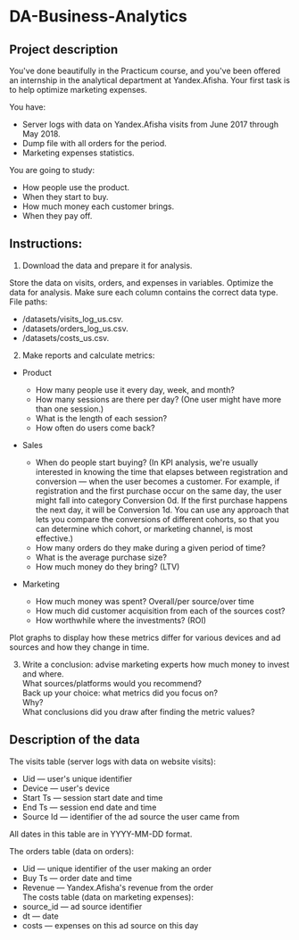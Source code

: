 # DA-Business-Analytics

## Project description
You've done beautifully in the Practicum course, and you've been offered an internship in the analytical department at Yandex.Afisha. Your first task is to help optimize marketing expenses.

You have:
  - Server logs with data on Yandex.Afisha visits from June 2017 through May 2018.  
  - Dump file with all orders for the period.  
  - Marketing expenses statistics.  

You are going to study:  
  - How people use the product.  
  - When they start to buy.  
  - How much money each customer brings.  
  - When they pay off.  
  
## Instructions:
1. Download the data and prepare it for analysis. 

Store the data on visits, orders, and expenses in variables. Optimize the data for analysis. Make sure each column contains the correct data type.
File paths:
  - /datasets/visits_log_us.csv.   
  - /datasets/orders_log_us.csv.   
  - /datasets/costs_us.csv.  
  
2. Make reports and calculate metrics:  
  - Product  
    - How many people use it every day, week, and month?  
    - How many sessions are there per day? (One user might have more than one session.)  
    - What is the length of each session?  
    - How often do users come back?    
  - Sales
    - When do people start buying? (In KPI analysis, we're usually interested in knowing the time that elapses between registration and conversion — when the user becomes a           customer. For example, if registration and the first purchase occur on the same day, the user might fall into category Conversion 0d. If the first purchase happens the           next day, it will be Conversion 1d. You can use any approach that lets you compare the conversions of different cohorts, so that you can determine which cohort, or               marketing channel, is most effective.)
    - How many orders do they make during a given period of time?  
    - What is the average purchase size?  
    - How much money do they bring? (LTV)  

 - Marketing
   - How much money was spent? Overall/per source/over time  
   - How much did customer acquisition from each of the sources cost?  
   - How worthwhile where the investments? (ROI)  
   
  Plot graphs to display how these metrics differ for various devices and ad sources and how they change in time.  

3. Write a conclusion: advise marketing experts how much money to invest and where.  
    What sources/platforms would you recommend?  
    Back up your choice: what metrics did you focus on?  
    Why?  
    What conclusions did you draw after finding the metric values?  

## Description of the data
The visits table (server logs with data on website visits):
 - Uid — user's unique identifier
 - Device — user's device
 - Start Ts — session start date and time
 - End Ts — session end date and time
 - Source Id — identifier of the ad source the user came from

All dates in this table are in YYYY-MM-DD format.

The orders table (data on orders):
  - Uid — unique identifier of the user making an order  
  - Buy Ts — order date and time  
  - Revenue — Yandex.Afisha's revenue from the order   
The costs table (data on marketing expenses):
  - source_id — ad source identifier
  - dt — date
  - costs — expenses on this ad source on this day

